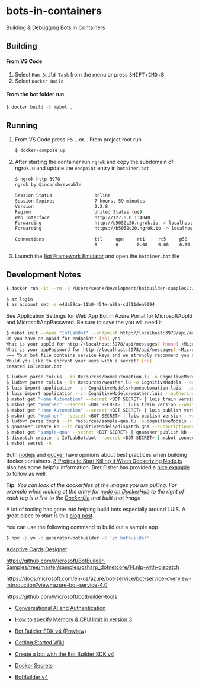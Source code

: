 # bots-in-containers

Building &amp; Debugging Bots in Containers

## Building

#### From VS Code

1. Select ```Run Build Task``` from the menu or press <kbd>SHIFT</kbd>+<kbd>CMD</kbd>+<kbd>B</kbd>
2. Select ```Docker Build```

#### From the bot folder run

```bash
$ docker build -t mybot .
```

## Running

1. From VS Code press <kbd>F5</kbd>
   ...or...
   From project root run
   ```bash
   $ docker-compose up
   ```

2. After starting the container run ```ngrok``` and copy the subdomain of ngrok.io and update the ```endpoint``` entry in ```botainer.bot```
   ```bash
   $ ngrok http 3978
   ngrok by @inconshreveable                                                                                   (Ctrl+C to quit)

   Session Status                online
   Session Expires               7 hours, 59 minutes
   Version                       2.2.8
   Region                        United States (us)
   Web Interface                 http://127.0.0.1:4040
   Forwarding                    http://b5052c20.ngrok.io -> localhost:3978
   Forwarding                    https://b5052c20.ngrok.io -> localhost:3978

   Connections                   ttl     opn     rt1     rt5     p50     p90
                                 0       0       0.00    0.00    0.00    0.00
   ```

3. Launch the [Bot Framework Emulator](https://github.com/Microsoft/BotFramework-Emulator/wiki) and open the ```botainer.bot``` file

## Development Notes

```bash
$ docker run -it --rm -v /Users/seank/Development/botbuilder-samples/:/root/botbuilder-samples bot-tools /bin/bash
```

```bash
$ az login
$ az account set -s e4da59ca-11b0-454e-a89a-cd711dea9094
```

See Application Settings for Web App Bot in Azure Portal for MicrosoftAppId and MicrosoftAppPassword. Be sure to save the <BOT SECRET> you will need it

```bash
$ msbot init --name "IoTLabBot" --endpoint http://localhost:3978/api/messages
Do you have an appId for endpoint? [no] yes
What is your appId for http://localhost:3978/api/messages? [none] <MicrosoftAppId>
What is your appPassword for http://localhost:3978/api/messages? <MicrosoftAppPassword>
=== Your bot file contains service keys and we strongly recommend you encrypt them to keep them safe. ===
Would you like to encrypt your keys with a secret? [no]
created IoTLabBot.bot

$ ludown parse toluis --in Resources/homeautomation.lu -o CognitiveModels --out homeautomation.luis -n "Home Automation" -d "Home Automation LUIS application - Bot Builder Samples" --verbose
$ ludown parse toluis --in Resources/weather.lu -o CognitiveModels --out weather.luis -n Weather -d "Weather LUIS application - Bot Builder Samples" --verbose
$ luis import application --in CognitiveModels/homeautomation.luis --authoringKey <LUIS-AUTHORING-KEY> --region <LUIS-AUTHORING-REGION> --msbot | msbot connect luis --stdin --secret <BOT SECRET>
$ luis import application --in CognitiveModels/weather.luis --authoringKey <LUIS-AUTHORING-KEY> --region <LUIS-AUTHORING-REGION> --msbot | msbot connect luis --stdin --secret <BOT SECRET>
$ msbot get "Home Automation" --secret <BOT SECRET> | luis train version --wait --stdin
$ msbot get "Weather" --secret <BOT SECRET> | luis train version --wait --stdin
$ msbot get "Home Automation" --secret <BOT SECRET> | luis publish version --wait --stdin
$ msbot get "Weather" --secret <BOT SECRET> | luis publish version --wait --stdin
$ ludown parse toqna --in resources/sample-qna.lu -o cognitiveModels --out dispatch.qna --verbose
$ qnamaker create kb --in cognitiveModels/dispatch.qna --subscriptionKey <QNA-MAKER-SUBSCRIPTION-KEY> --msbot | msbot connect qna --stdin --secret <BOT SECRET>
$ msbot get "sample-qna" --secret <BOT SECRET> | qnamaker publish kb --stdin
$ dispatch create -b IoTLabBot.bot --secret <BOT SECRET> | msbot connect dispatch --stdin --secret <BOT SECRET>
$ msbot secret -n
```



Both [nodejs](https://github.com/nodejs/docker-node/blob/master/docs/BestPractices.md) and [docker](https://docs.docker.com/develop/develop-images/dockerfile_best-practices/) have opinions about best practices when building docker containers. [8 Protips to Start Killing It When Dockerizing Node.js](https://nodesource.com/blog/8-protips-to-start-killing-it-when-dockerizing-node-js/) also has some helpful information. Bret Fisher has provided a [nice example](https://github.com/BretFisher/node-docker-good-defaults) to follow as well.

**Tip**: _You can look at the dockerfiles of the images you are pulling. For example when looking at the entry for [node on DockerHub](https://hub.docker.com/_/node/) to the right of each tag is a link to the [Dockerfile](https://github.com/nodejs/docker-node/blob/2ecc9e8579f519ae3d267b5b497b8c04d6c7040d/10/alpine/Dockerfile) that built that image_

A lot of tooling has gone into helping build bots especially around LUIS. A great place to start is this [blog post](https://aka.ms/luis-notes).

You can use the following command to build out a sample app

```bash
$ npx -p yo -p generator-botbuilder -c 'yo botbuilder'
```

[Adaptive Cards Designer](https://adaptivecards.io/designer)

https://github.com/Microsoft/BotBuilder-Samples/tree/master/samples/csharp_dotnetcore/14.nlp-with-dispatch

https://docs.microsoft.com/en-us/azure/bot-service/bot-service-overview-introduction?view=azure-bot-service-4.0

https://github.com/Microsoft/botbuilder-tools

- [Conversational AI and Authentication](https://channel9.msdn.com/Shows/AI-Show/Conversational-AI-and-Authentication)

- [How to specify Memory & CPU limit in version 3](https://github.com/docker/compose/issues/4513)
- [Bot Builder SDK v4 (Preview)](https://github.com/microsoft/botbuilder-js)
- [Getting Started Wiki](https://github.com/Microsoft/botbuilder-js/wiki#getting-started)
- [Create a bot with the Bot Builder SDK v4](https://docs.microsoft.com/en-us/azure/bot-service/javascript/bot-builder-javascript-quickstart?view=azure-bot-service-4.0)

- [Docker Secrets](https://stackoverflow.com/questions/42139605/how-do-you-manage-secret-values-with-docker-compose-v3-1)
- [BotBuilder v4](https://docs.microsoft.com/en-us/azure/bot-service/bot-builder-create-templates?view=azure-bot-service-4.0)